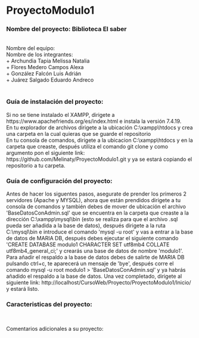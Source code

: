 # ProyectoModulo1
<h3>Nombre del proyecto:<strong> Biblioteca El saber</strong></h3><br>
Nombre del equipo: <br>
Nombre de los integrantes: <br>
  + Archundia Tapia Melissa Natalia <br>
  + Flores Medero Campos Alexa <br>
  + González Falcón Luis Adrián <br>
  + Juárez Salgado Eduardo Andreco <br>
<br>
<h3>Guía de instalación del proyecto:</h3>
Si no se tiene instalado el XAMPP, dirigete a https://www.apachefriends.org/es/index.html e instala la versión 7.4.19. <br>
En tu explorador de archivos dirigete a la ubicación C:\xampp\htdocs y crea una carpeta en la cual quieras que se guarde el repositorio <br>
En tu consola de comandos, dirigete a la ubicacion C:\xampp\htdocs y en la carpeta que creaste, después utiliza el comando git clone y como argumento pon el siguiente link: https://github.com/Melinaty/ProyectoModulo1.git y ya se estará copiando el repositorio a tu carpeta.
<br>
<h3>Guía de configuración del proyecto:</h3>
Antes de hacer los siguentes pasos, asegurate de prender los primeros 2 servidores (Apache y MYSQL), ahora que están prendidos dirigete a tu consola de comandos y también debes de mover de ubicación el archivo 'BaseDatosConAdmin.sql' que se encuentra en la carpeta que creaste a la dirección C:\xampp\mysql\bin (esto se realiza para que el archivo .sql pueda ser añadida a la base de datos), después dirigete a la ruta C:\mysql\bin e introduce el comando 'mysql -u root' y vas a entrar a la base de datos de MARIA DB, después debes ejecutar el siguiente comando 'CREATE DATABASE modulo1 CHARACTER SET utf8mb4 COLLATE utf8mb4_general_ci;' y crearás una base de datos de nombre 'modulo1'. Para añadir el respaldo a la base de datos debes de salirte de MARIA DB pulsando ctrl+c, te aparecerá un mensaje de 'bye', después corre el comando mysql -u root modulo1 > 'BaseDatosConAdmin.sql' y ya habrás añadido el respaldo a la base de datos. 
Una vez completado, dirigete al siguiente link: http://localhost/CursoWeb/Proyecto/ProyectoModulo1/Inicio/ y estará listo.


<h3>Caracteristicas del proyecto:</h3> <br>


Comentarios adicionales a su proyecto: <br>
